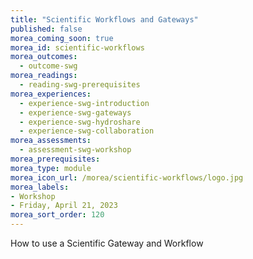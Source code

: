 ```yaml
---
title: "Scientific Workflows and Gateways"
published: false
morea_coming_soon: true
morea_id: scientific-workflows
morea_outcomes:
  - outcome-swg
morea_readings:
  - reading-swg-prerequisites
morea_experiences:
  - experience-swg-introduction
  - experience-swg-gateways
  - experience-swg-hydroshare
  - experience-swg-collaboration
morea_assessments:
  - assessment-swg-workshop
morea_prerequisites:
morea_type: module
morea_icon_url: /morea/scientific-workflows/logo.jpg
morea_labels:
- Workshop
- Friday, April 21, 2023
morea_sort_order: 120
---
```


How to use a Scientific Gateway and Workflow
